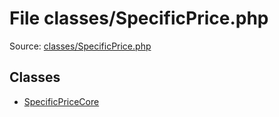 File classes/SpecificPrice.php
=========

Source: [classes/SpecificPrice.php](https://github.com/PrestaShop/PrestaShop/blob/1.5.2.0/classes/SpecificPrice.php)


Classes
-------

* [SpecificPriceCore](class.SpecificPriceCore.md)


